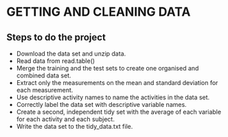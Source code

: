 # GETTING AND CLEANING DATA #

## Steps to do the project ##
* Download the data set  and unzip data. 
* Read data from read.table()
* Merge the training and the test sets to create one organised and combined data set.
* Extract only the measurements on the mean and standard deviation for each measurement.
* Use descriptive activity names to name the activities in the data set.
* Correctly label the data set with descriptive variable names.
* Create a second, independent tidy set with the average of each variable for each activity and each subject.
* Write the data set to the tidy_data.txt file.
